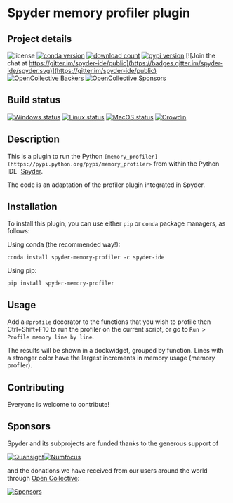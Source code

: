 # Spyder memory profiler plugin

## Project details

![license](https://img.shields.io/pypi/l/spyder-memory-profiler.svg)
[![conda version](https://img.shields.io/conda/v/spyder-ide/spyder-memory-profiler.svg)](https://www.anaconda.com/download/)
[![download count](https://img.shields.io/conda/d/spyder-ide/spyder-memory-profiler.svg)](https://www.anaconda.com/download/)
[![pypi version](https://img.shields.io/pypi/v/spyder-memory-profiler.svg)](https://pypi.python.org/pypi/spyder-memory-profiler)
[![Join the chat at https://gitter.im/spyder-ide/public](https://badges.gitter.im/spyder-ide/spyder.svg)](https://gitter.im/spyder-ide/public)
[![OpenCollective Backers](https://opencollective.com/spyder/backers/badge.svg?color=blue)](#backers)
[![OpenCollective Sponsors](https://opencollective.com/spyder/sponsors/badge.svg?color=blue)](#sponsors)

## Build status

[![Windows status](https://github.com/spyder-ide/spyder-memory-profiler/workflows/Windows%20tests/badge.svg)](https://github.com/spyder-ide/spyder-memory-profiler/actions?query=workflow%3A%22Windows+tests%22)
[![Linux status](https://github.com/spyder-ide/spyder-memory-profiler/workflows/Linux%20tests/badge.svg)](https://github.com/spyder-ide/spyder-memory-profiler/actions?query=workflow%3A%22Linux+tests%22)
[![MacOS status](https://github.com/spyder-ide/spyder-memory-profiler/workflows/Macos%20tests/badge.svg)](https://github.com/spyder-ide/spyder-memory-profiler/actions?query=workflow%3A%22Macos+tests%22)
[![Crowdin](https://badges.crowdin.net/spyder-memory-profiler/localized.svg)](https://crowdin.com/project/spyder-memory-profiler)

## Description

This is a plugin to run the Python
`[memory_profiler](https://pypi.python.org/pypi/memory_profiler>`
from within the Python IDE `[Spyder](https://github.com/spyder-ide/spyder).

The code is an adaptation of the profiler plugin integrated in Spyder.

## Installation

To install this plugin, you can use either ``pip`` or ``conda`` package
managers, as follows:

Using conda (the recommended way!):

```
conda install spyder-memory-profiler -c spyder-ide
```

Using pip:

```
pip install spyder-memory-profiler
```

## Usage

Add a `@profile` decorator to the functions that you wish to profile then
Ctrl+Shift+F10 to run the profiler on the current script, or go to 
`Run > Profile memory line by line`.

The results will be shown in a dockwidget, grouped by function. Lines with a
stronger color have the largest increments in memory usage (memory profiler).

## Contributing

Everyone is welcome to contribute!

## Sponsors

Spyder and its subprojects are funded thanks to the generous support of

[![Quansight](https://static.wixstatic.com/media/095d2c_2508c560e87d436ea00357abc404cf1d~mv2.png/v1/crop/x_0,y_9,w_915,h_329/fill/w_380,h_128,al_c,usm_0.66_1.00_0.01/095d2c_2508c560e87d436ea00357abc404cf1d~mv2.png)](https://www.quansight.com/)[![Numfocus](https://i2.wp.com/numfocus.org/wp-content/uploads/2017/07/NumFocus_LRG.png?fit=320%2C148&ssl=1)](https://numfocus.org/)

and the donations we have received from our users around the world through [Open Collective](https://opencollective.com/spyder/):

[![Sponsors](https://opencollective.com/spyder/sponsors.svg)](https://opencollective.com/spyder#support)
